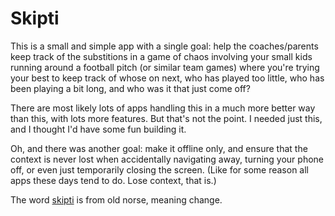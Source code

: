 # Skipti

This is a small and simple app with a single goal: help the coaches/parents keep track of the substitions
in a game of chaos involving your small kids running around a football pitch (or similar team games)
where you're trying your best to keep track of whose on next, who has played too little, who has
been playing a bit long, and who was it that just come off?

There are most likely lots of apps handling this in a much more better way than this, with
lots more features. But that's not the point. I needed just this, and I thought I'd have some
fun building it.

Oh, and there was another goal: make it offline only, and ensure that
the context is never lost when accidentally navigating away, turning your phone off,
or even just temporarily closing the screen. (Like for some reason all apps these days tend
to do. Lose context, that is.)

The word [skipti](https://en.wiktionary.org/wiki/skipti) is from old norse, meaning change.
